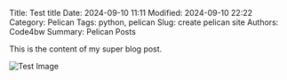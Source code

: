 Title: Test title
Date: 2024-09-10 11:11
Modified: 2024-09-10 22:22
Category: Pelican
Tags: python, pelican
Slug: create pelican site
Authors: Code4bw
Summary: Pelican Posts

This is the content of my super blog post.

![Test Image]({static}/images/test_image.png)